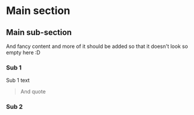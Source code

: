 # Main section

## Main sub-section

And fancy content and more of it should be added so that it doesn't look so empty here :D

### Sub 1

Sub 1 text
>And quote

### Sub 2